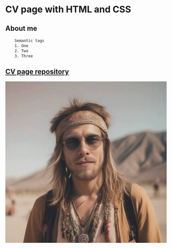 # CV page with HTML and CSS

## About me

```
    Semantic tags
    1. One
    2. Two
    3. Three
```

[CV page repository](ivanfgrn.github.io/cv_page_test/)
---
![image](Images/Ai-Ivan.jpeg)

